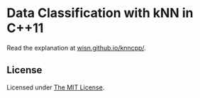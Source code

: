# Data Classification with kNN in C++11

Read the explanation at [wisn.github.io/knncpp/][1].

[1]: https://wisn.github.io/knncpp/

## License

Licensed under [The MIT License](LICENSE).

